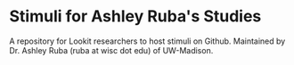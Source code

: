 # Stimuli for Ashley Ruba's Studies
A repository for Lookit researchers to host stimuli on Github. Maintained by Dr. Ashley Ruba (ruba at wisc dot edu) of UW-Madison.
